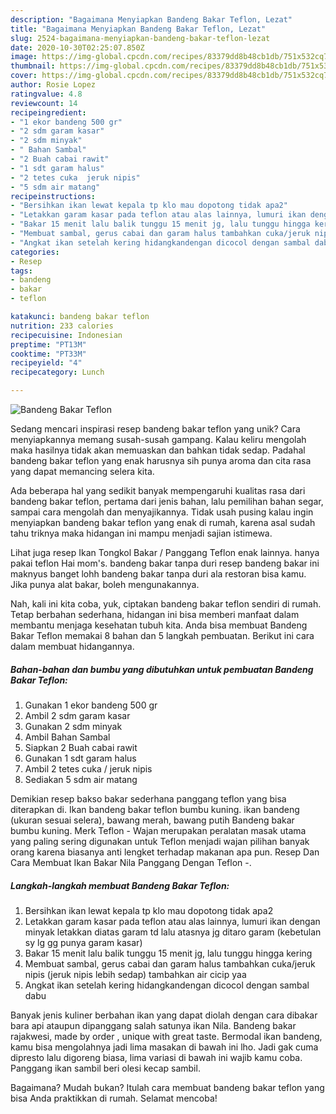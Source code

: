```yaml
---
description: "Bagaimana Menyiapkan Bandeng Bakar Teflon, Lezat"
title: "Bagaimana Menyiapkan Bandeng Bakar Teflon, Lezat"
slug: 2524-bagaimana-menyiapkan-bandeng-bakar-teflon-lezat
date: 2020-10-30T02:25:07.850Z
image: https://img-global.cpcdn.com/recipes/83379dd8b48cb1db/751x532cq70/bandeng-bakar-teflon-foto-resep-utama.jpg
thumbnail: https://img-global.cpcdn.com/recipes/83379dd8b48cb1db/751x532cq70/bandeng-bakar-teflon-foto-resep-utama.jpg
cover: https://img-global.cpcdn.com/recipes/83379dd8b48cb1db/751x532cq70/bandeng-bakar-teflon-foto-resep-utama.jpg
author: Rosie Lopez
ratingvalue: 4.8
reviewcount: 14
recipeingredient:
- "1 ekor bandeng 500 gr"
- "2 sdm garam kasar"
- "2 sdm minyak"
- " Bahan Sambal"
- "2 Buah cabai rawit"
- "1 sdt garam halus"
- "2 tetes cuka  jeruk nipis"
- "5 sdm air matang"
recipeinstructions:
- "Bersihkan ikan lewat kepala tp klo mau dopotong tidak apa2"
- "Letakkan garam kasar pada teflon atau alas lainnya, lumuri ikan dengan minyak letakkan diatas garam td lalu atasnya jg ditaro garam (kebetulan sy lg gg punya garam kasar)"
- "Bakar 15 menit lalu balik tunggu 15 menit jg, lalu tunggu hingga kering"
- "Membuat sambal, gerus cabai dan garam halus tambahkan cuka/jeruk nipis (jeruk nipis lebih sedap) tambahkan air cicip yaa"
- "Angkat ikan setelah kering hidangkandengan dicocol dengan sambal dabu"
categories:
- Resep
tags:
- bandeng
- bakar
- teflon

katakunci: bandeng bakar teflon 
nutrition: 233 calories
recipecuisine: Indonesian
preptime: "PT13M"
cooktime: "PT33M"
recipeyield: "4"
recipecategory: Lunch

---
```



![Bandeng Bakar Teflon](https://img-global.cpcdn.com/recipes/83379dd8b48cb1db/751x532cq70/bandeng-bakar-teflon-foto-resep-utama.jpg)

Sedang mencari inspirasi resep bandeng bakar teflon yang unik? Cara menyiapkannya memang susah-susah gampang. Kalau keliru mengolah maka hasilnya tidak akan memuaskan dan bahkan tidak sedap. Padahal bandeng bakar teflon yang enak harusnya sih punya aroma dan cita rasa yang dapat memancing selera kita.

Ada beberapa hal yang sedikit banyak mempengaruhi kualitas rasa dari bandeng bakar teflon, pertama dari jenis bahan, lalu pemilihan bahan segar, sampai cara mengolah dan menyajikannya. Tidak usah pusing kalau ingin menyiapkan bandeng bakar teflon yang enak di rumah, karena asal sudah tahu triknya maka hidangan ini mampu menjadi sajian istimewa.

Lihat juga resep Ikan Tongkol Bakar / Panggang Teflon enak lainnya. hanya pakai teflon Hai mom&#39;s. bandeng bakar tanpa duri resep bandeng bakar ini maknyus banget lohh bandeng bakar tanpa duri ala restoran bisa kamu. Jika punya alat bakar, boleh mengunakannya.


Nah, kali ini kita coba, yuk, ciptakan bandeng bakar teflon sendiri di rumah. Tetap berbahan sederhana, hidangan ini bisa memberi manfaat dalam membantu menjaga kesehatan tubuh kita. Anda bisa membuat Bandeng Bakar Teflon memakai 8 bahan dan 5 langkah pembuatan. Berikut ini cara dalam membuat hidangannya.

<!--inarticleads1-->

##### Bahan-bahan dan bumbu yang dibutuhkan untuk pembuatan Bandeng Bakar Teflon:

1. Gunakan 1 ekor bandeng 500 gr
1. Ambil 2 sdm garam kasar
1. Gunakan 2 sdm minyak
1. Ambil  Bahan Sambal
1. Siapkan 2 Buah cabai rawit
1. Gunakan 1 sdt garam halus
1. Ambil 2 tetes cuka / jeruk nipis
1. Sediakan 5 sdm air matang


Demikian resep bakso bakar sederhana panggang teflon yang bisa diterapkan di. Ikan bandeng bakar teflon bumbu kuning. ikan bandeng (ukuran sesuai selera), bawang merah, bawang putih Bandeng bakar bumbu kuning. Merk Teflon - Wajan merupakan peralatan masak utama yang paling sering digunakan untuk Teflon menjadi wajan pilihan banyak orang karena biasanya anti lengket terhadap makanan apa pun. Resep Dan Cara Membuat Ikan Bakar Nila Panggang Dengan Teflon -. 

<!--inarticleads2-->

##### Langkah-langkah membuat Bandeng Bakar Teflon:

1. Bersihkan ikan lewat kepala tp klo mau dopotong tidak apa2
1. Letakkan garam kasar pada teflon atau alas lainnya, lumuri ikan dengan minyak letakkan diatas garam td lalu atasnya jg ditaro garam (kebetulan sy lg gg punya garam kasar)
1. Bakar 15 menit lalu balik tunggu 15 menit jg, lalu tunggu hingga kering
1. Membuat sambal, gerus cabai dan garam halus tambahkan cuka/jeruk nipis (jeruk nipis lebih sedap) tambahkan air cicip yaa
1. Angkat ikan setelah kering hidangkandengan dicocol dengan sambal dabu


Banyak jenis kuliner berbahan ikan yang dapat diolah dengan cara dibakar bara api ataupun dipanggang salah satunya ikan Nila. Bandeng bakar rajakwesi, made by order , unique with great taste. Bermodal ikan bandeng, kamu bisa mengolahnya jadi lima masakan di bawah ini lho. Jadi gak cuma dipresto lalu digoreng biasa, lima variasi di bawah ini wajib kamu coba. Panggang ikan sambil beri olesi kecap sambil. 

Bagaimana? Mudah bukan? Itulah cara membuat bandeng bakar teflon yang bisa Anda praktikkan di rumah. Selamat mencoba!

